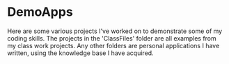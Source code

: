 # DemoApps
Here are some various projects I've worked on to demonstrate some of my coding skills.  The projects in the 'ClassFiles' folder are all examples from my class work projects.  Any other folders are personal applications I have written, using the knowledge base I have acquired.
